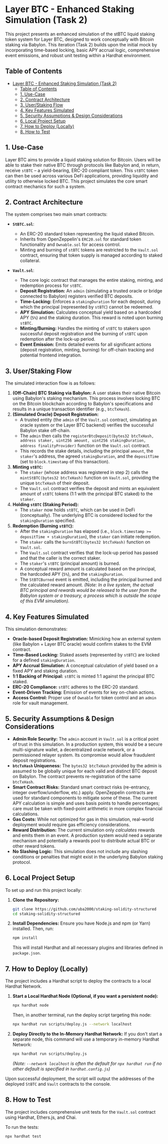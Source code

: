 # Layer BTC - Enhanced Staking Simulation (Task 2)

This project presents an enhanced simulation of the stBTC liquid staking token system for Layer BTC, designed to work conceptually with Bitcoin staking via Babylon. This iteration (Task 2) builds upon the initial mock by incorporating time-based locking, basic APY accrual logic, comprehensive event emissions, and robust unit testing within a Hardhat environment.

## Table of Contents

- [Layer BTC - Enhanced Staking Simulation (Task 2)](#layer-btc---enhanced-staking-simulation-task-2)
  - [Table of Contents](#table-of-contents)
  - [1. Use-Case](#1-use-case)
  - [2. Contract Architecture](#2-contract-architecture)
  - [3. User/Staking Flow](#3-userstaking-flow)
  - [4. Key Features Simulated](#4-key-features-simulated)
  - [5. Security Assumptions \& Design Considerations](#5-security-assumptions--design-considerations)
  - [6. Local Project Setup](#6-local-project-setup)
  - [7. How to Deploy (Locally)](#7-how-to-deploy-locally)
  - [8. How to Test](#8-how-to-test)

## 1. Use-Case

Layer BTC aims to provide a liquid staking solution for Bitcoin. Users will be able to stake their native BTC through protocols like Babylon and, in return, receive `stBTC` – a yield-bearing, ERC-20 compliant token. This `stBTC` token can then be used across various DeFi applications, providing liquidity and utility to otherwise locked BTC. This project simulates the core smart contract mechanics for such a system.

## 2. Contract Architecture

The system comprises two main smart contracts:

- **`StBTC.sol`**:

  - An ERC-20 standard token representing the liquid staked Bitcoin.
  - Inherits from OpenZeppelin's `ERC20.sol` for standard token functionality and `Ownable.sol` for access control.
  - Minting and burning of `stBTC` tokens are restricted to the `Vault.sol` contract, ensuring that token supply is managed according to staked collateral.

- **`Vault.sol`**:
  - The core logic contract that manages the entire staking, minting, and redemption process for `stBTC`.
  - **Deposit Registration:** An `admin` (simulating a trusted oracle or bridge connected to Babylon) registers verified BTC deposits.
  - **Time-Locking:** Enforces a `stakingDuration` for each deposit, during which the principal (represented by `stBTC`) cannot be redeemed.
  - **APY Simulation:** Calculates conceptual yield based on a hardcoded APY (`5%`) and the staking duration. This reward is noted upon burning `stBTC`.
  - **Minting/Burning:** Handles the minting of `stBTC` to stakers upon successful deposit registration and the burning of `stBTC` upon redemption after the lock-up period.
  - **Event Emission:** Emits detailed events for all significant actions (deposit registration, minting, burning) for off-chain tracking and potential frontend integration.

## 3. User/Staking Flow

The simulated interaction flow is as follows:

1.  **(Off-Chain) BTC Staking via Babylon:** A user stakes their native Bitcoin using Babylon's staking mechanism. This process involves locking BTC on the Bitcoin blockchain according to Babylon's specifications and results in a unique transaction identifier (e.g., `btcTxHash`).
2.  **(Simulated Oracle) Deposit Registration:**
    - A trusted entity (the `admin` of the `Vault.sol` contract, simulating an oracle system or the Layer BTC backend) verifies the successful Babylon stake off-chain.
    - The `admin` then calls the `registerBtcDeposit(bytes32 btcTxHash, address staker, uint256 amount, uint256 stakingDuration, address finalityProvider)` function on the `Vault.sol` contract.
    - This records the stake details, including the principal `amount`, the `staker`'s address, the agreed `stakingDuration`, and the `depositTime` (set to `block.timestamp` of this transaction).
3.  **Minting `stBTC`:**
    - The `staker` (whose address was registered in step 2) calls the `mintStBTC(bytes32 btcTxHash)` function on `Vault.sol`, providing the unique `btcTxHash` of their deposit.
    - The `Vault.sol` contract verifies the deposit and mints an equivalent amount of `stBTC` tokens (1:1 with the principal BTC staked) to the `staker`.
4.  **Holding `stBTC` (Staking Period):**
    - The `staker` now holds `stBTC`, which can be used in DeFi (conceptually). The underlying BTC is considered locked for the `stakingDuration` specified.
5.  **Redemption (Burning `stBTC`):**
    - After the `stakingDuration` has elapsed (i.e., `block.timestamp >= depositTime + stakingDuration`), the `staker` can initiate redemption.
    - The `staker` calls the `burnStBTC(bytes32 btcTxHash)` function on `Vault.sol`.
    - The `Vault.sol` contract verifies that the lock-up period has passed and that the caller is the correct staker.
    - The `staker`'s `stBTC` (principal amount) is burned.
    - A conceptual reward amount is calculated based on the principal, the hardcoded APY (`5%`), and the `stakingDuration`.
    - The `StBTCBurned` event is emitted, including the principal burned and the calculated reward amount. _(Note: In a live system, the actual BTC principal and rewards would be released to the user from the Babylon system or a treasury, a process which is outside the scope of this EVM simulation)._

## 4. Key Features Simulated

This simulation demonstrates:

- **Oracle-based Deposit Registration:** Mimicking how an external system (like Babylon + Layer BTC oracle) would confirm stakes to the EVM contract.
- **Time-Based Locking:** Staked assets (represented by `stBTC`) are locked for a defined `stakingDuration`.
- **APY Accrual Simulation:** A conceptual calculation of yield based on a fixed APY and staking duration.
- **1:1 Backing of Principal:** `stBTC` is minted 1:1 against the principal BTC staked.
- **ERC-20 Compliance:** `stBTC` adheres to the ERC-20 standard.
- **Event-Driven Tracking:** Emission of events for key on-chain actions.
- **Access Control:** Proper use of `Ownable` for token control and an `admin` role for vault management.

## 5. Security Assumptions & Design Considerations

- **Admin Role Security:** The `admin` account in `Vault.sol` is a critical point of trust in this simulation. In a production system, this would be a secure multi-signature wallet, a decentralized oracle network, or a permissioned relayer system. Its compromise would allow fraudulent deposit registrations.
- **`btcTxHash` Uniqueness:** The `bytes32 btcTxHash` provided by the admin is assumed to be globally unique for each valid and distinct BTC deposit on Babylon. The contract prevents re-registration of the same `btcTxHash`.
- **Smart Contract Risks:** Standard smart contract risks (re-entrancy, integer overflow/underflow, etc.) apply. OpenZeppelin contracts are used for standard components to mitigate some of these. The current APY calculation is simple and uses basis points to handle percentages; care must be taken with fixed-point arithmetic in more complex financial calculations.
- **Gas Costs:** While not optimized for gas in this simulation, real-world deployment would require gas efficiency considerations.
- **Reward Distribution:** The current simulation only _calculates_ rewards and emits them in an event. A production system would need a separate mechanism and potentially a rewards pool to distribute actual BTC or other reward tokens.
- **No Slashing Logic:** This simulation does not include any slashing conditions or penalties that might exist in the underlying Babylon staking protocol.

## 6. Local Project Setup

To set up and run this project locally:

1.  **Clone the Repository:**
    ```bash
    git clone https://github.com/uba2000/staking-solidity-structured
    cd staking-solidity-structured
    ```
2.  **Install Dependencies:**
    Ensure you have Node.js and npm (or Yarn) installed. Then, run:
    ```bash
    npm install
    ```
    This will install Hardhat and all necessary plugins and libraries defined in `package.json`.

## 7. How to Deploy (Locally)

The project includes a Hardhat script to deploy the contracts to a local Hardhat Network.

1.  **Start a Local Hardhat Node (Optional, if you want a persistent node):**
    ```bash
    npx hardhat node
    ```
    Then, in another terminal, run the deploy script targeting this node:
    ```bash
    npx hardhat run scripts/deploy.js --network localhost
    ```
2.  **Deploy Directly to the In-Memory Hardhat Network:**
    If you don't start a separate node, this command will use a temporary in-memory Hardhat Network:
    ```bash
    npx hardhat run scripts/deploy.js
    ```
    _(Note: `--network localhost` is often the default for `npx hardhat run` if no other default is specified in `hardhat.config.js`)_

Upon successful deployment, the script will output the addresses of the deployed `StBTC` and `Vault` contracts to the console.

## 8. How to Test

The project includes comprehensive unit tests for the `Vault.sol` contract using Hardhat, Ethers.js, and Chai.

To run the tests:

```bash
npx hardhat test
```
